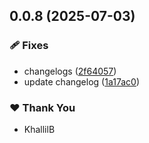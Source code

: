 ## 0.0.8 (2025-07-03)

### 🩹 Fixes

- changelogs ([2f64057](https://github.com/KhallilB/kcb.pro/commit/2f64057))
- update changelog ([1a17ac0](https://github.com/KhallilB/kcb.pro/commit/1a17ac0))

### ❤️ Thank You

- KhallilB